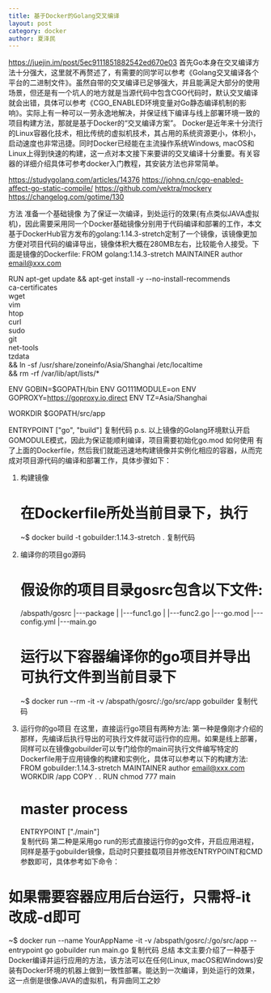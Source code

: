 ```yaml
---
title: 基于Docker的Golang交叉编译
layout: post
category: docker
author: 夏泽民
---
```

https://juejin.im/post/5ec9111851882542ed670e03
首先Go本身在交叉编译方法十分强大，这里就不再赘述了，有需要的同学可以参考《Golang交叉编译各个平台的二进制文件》。虽然自带的交叉编译已足够强大，并且能满足大部分的使用场景，但还是有一个坑人的地方就是当源代码中包含CGO代码时，默认交叉编译就会出错，具体可以参考《CGO_ENABLED环境变量对Go静态编译机制的影响》。实际上有一种可以一劳永逸地解决，并保证线下编译与线上部署环境一致的项目构建方法，那就是基于Docker的“交叉编译方案”。
Docker是近年来十分流行的Linux容器化技术，相比传统的虚拟机技术，其占用的系统资源更小，体积小，启动速度也非常迅捷。同时Docker已经能在主流操作系统Windows, macOS和Linux上得到快速的构建，这一点对本文接下来要讲的交叉编译十分重要。有关容器的详细介绍具体可参考docker入门教程，其安装方法也非常简单。

https://studygolang.com/articles/14376
https://johng.cn/cgo-enabled-affect-go-static-compile/
https://github.com/vektra/mockery
https://changelog.com/gotime/130
<!-- more -->
方法
准备一个基础镜像
为了保证一次编译，到处运行的效果(有点类似JAVA虚拟机)，因此需要采用同一个Docker基础镜像分别用于代码编译和部署的工作，本文基于DockerHub官方发布的golang:1.14.3-stretch定制了一个镜像，该镜像更加方便对项目代码的编译导出，镜像体积大概在280MB左右，比较能令人接受。下面是镜像的Dockerfile:
FROM golang:1.14.3-stretch
MAINTAINER author <email@xxx.com>

RUN apt-get update && apt-get install -y --no-install-recommends \
    ca-certificates \
    wget \
    vim \
    htop \
    curl \
    sudo \
    git \
    net-tools \
    tzdata \
    && ln -sf /usr/share/zoneinfo/Asia/Shanghai /etc/localtime \
    && rm -rf /var/lib/apt/lists/*

ENV GOBIN=$GOPATH/bin
ENV GO111MODULE=on
ENV GOPROXY=https://goproxy.io,direct
ENV TZ=Asia/Shanghai

WORKDIR $GOPATH/src/app

ENTRYPOINT ["go", "build"]
复制代码
p.s. 以上镜像的Golang环境默认开启GOMODULE模式，因此为保证能顺利编译，项目需要初始化go.mod
如何使用
有了上面的Dockerfile，然后我们就能迅速地构建镜像并实例化相应的容器，从而完成对项目源代码的编译和部署工作，具体步骤如下：
1. 构建镜像
    # 在Dockerfile所处当前目录下，执行
    ~$ docker build -t gobuilder:1.14.3-stretch .
复制代码
2. 编译你的项目go源码
    # 假设你的项目目录gosrc包含以下文件:
    /abspath/gosrc
               |---package
               |      |---func1.go
               |      |---func2.go
               |---go.mod
               |---config.yml
               |---main.go
            
    # 运行以下容器编译你的go项目并导出可执行文件到当前目录下
    ~$ docker run --rm -it -v /abspath/gosrc/:/go/src/app gobuilder
复制代码
3. 运行你的go项目
在这里，直接运行go项目有两种方法:
第一种是像刚才介绍的那样，先编译后执行导出的可执行文件就可运行你的应用。如果是线上部署，同样可以在镜像gobuilder可以专门给你的main可执行文件编写特定的Dockerfile用于应用镜像的构建和实例化，具体可以参考以下的构建方法:
    FROM gobuilder:1.14.3-stretch
    MAINTAINER author <email@xxx.com>
    WORKDIR /app
    COPY . .
    RUN chmod 777 main
    # master process
    ENTRYPOINT ["./main"]  
复制代码
第二种是采用go run的形式直接运行你的go文件，开启应用进程，同样是基于gobuilder镜像，启动时只要挂载项目并修改ENTRYPOINT和CMD参数即可，具体参考如下命令：
# 如果需要容器应用后台运行，只需将-it改成-d即可
~$ docker run --name YourAppName -it -v /abspath/gosrc/:/go/src/app --entrypoint go gobuilder run main.go
复制代码
总结
本文主要介绍了一种基于Docker编译并运行应用的方法，该方法可以在任何(Linux, macOS和Windows)安装有Docker环境的机器上做到一致性部署。能达到一次编译，到处运行的效果，这一点倒是很像JAVA的虚拟机，有异曲同工之妙
